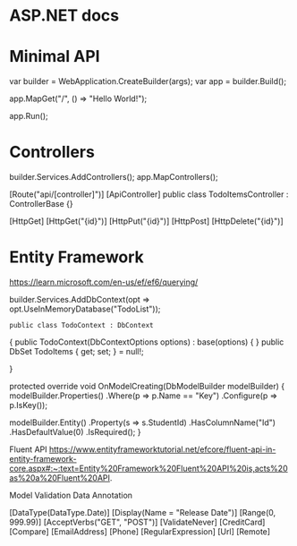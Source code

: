 # ASP.NET docs

# Minimal API

var builder = WebApplication.CreateBuilder(args);
var app = builder.Build();

app.MapGet("/", () => "Hello World!");

app.Run();

# Controllers

builder.Services.AddControllers();
app.MapControllers();

[Route("api/[controller]")]
[ApiController]
public class TodoItemsController : ControllerBase {}

[HttpGet]
[HttpGet("{id}")]
[HttpPut("{id}")]
[HttpPost]
[HttpDelete("{id}")]

# Entity Framework

https://learn.microsoft.com/en-us/ef/ef6/querying/

builder.Services.AddDbContext<TodoContext>(opt =>
opt.UseInMemoryDatabase("TodoList"));

    public class TodoContext : DbContext

{
public TodoContext(DbContextOptions<TodoContext> options)
: base(options)
{
}
public DbSet<TodoItem> TodoItems { get; set; } = null!;

}

protected override void OnModelCreating(DbModelBuilder modelBuilder)
{
modelBuilder.Properties()
.Where(p => p.Name == "Key")
.Configure(p => p.IsKey());

modelBuilder.Entity<Student>()
.Property(s => s.StudentId)
.HasColumnName("Id")
.HasDefaultValue(0)
.IsRequired();
}

Fluent API
https://www.entityframeworktutorial.net/efcore/fluent-api-in-entity-framework-core.aspx#:~:text=Entity%20Framework%20Fluent%20API%20is,acts%20as%20a%20Fluent%20API.

Model Validation Data Annotation

<!-- [Required] -->
<!-- [StringLength(100)] -->
<!-- [StringLength(8, ErrorMessage = "Name length can't be more than 8.")] -->
[DataType(DataType.Date)]
[Display(Name = "Release Date")]
[Range(0, 999.99)]
[AcceptVerbs("GET", "POST")]
[ValidateNever]
[CreditCard]
[Compare]
[EmailAddress]
[Phone]
[RegularExpression]
[Url]
[Remote]
